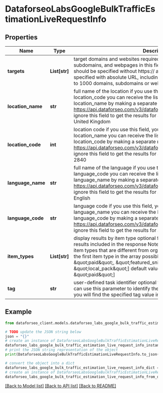 # DataforseoLabsGoogleBulkTrafficEstimationLiveRequestInfo


## Properties

Name | Type | Description | Notes
------------ | ------------- | ------------- | -------------
**targets** | **List[str]** | target domains and websites required field you can specify domains, subdomains, and webpages in this field; domains and subdomains should be specified without https:// and www.; pages should be specified with absolute URL, including https:// and www.; you can set up to 1000 domains, subdomains or webpages | [optional] 
**location_name** | **str** | full name of the location if you use this field, you don’t have to specify location_code you can receive the list of available locations with their location_name by making a separate request to the https://api.dataforseo.com/v3/dataforseo_labs/locations_and_languages ignore this field to get the results for all available locations example: United Kingdom | [optional] 
**location_code** | **int** | location code if you use this field, you don’t have to specify location_name you can receive the list of available locations with their location_code by making a separate request to the https://api.dataforseo.com/v3/dataforseo_labs/locations_and_languages ignore this field to get the results for all available locations example: 2840 | [optional] 
**language_name** | **str** | full name of the language if you use this field, you don’t need to specify language_code you can receive the list of available languages with their language_name by making a separate request to the https://api.dataforseo.com/v3/dataforseo_labs/locations_and_languages ignore this field to get the results for all available languages example: English | [optional] 
**language_code** | **str** | language code if you use this field, you don’t need to specify language_name you can receive the list of available languages with their language_code by making a separate request to the https://api.dataforseo.com/v3/dataforseo_labs/locations_and_languages ignore this field to get the results for all available languages example: en | [optional] 
**item_types** | **List[str]** | display results by item type optional field indicates the type of search results included in the response Note: if the item_types array contains item types that are different from organic, the results will be ordered by the first item type in the array possible values: [\&quot;organic\&quot;, \&quot;paid\&quot;, \&quot;featured_snippet\&quot;, \&quot;local_pack\&quot;] default value: [\&quot;organic\&quot;, \&quot;paid\&quot;] | [optional] 
**tag** | **str** | user-defined task identifier optional field the character limit is 255 you can use this parameter to identify the task and match it with the result you will find the specified tag value in the data object of the response | [optional] 

## Example

```python
from dataforseo_client.models.dataforseo_labs_google_bulk_traffic_estimation_live_request_info import DataforseoLabsGoogleBulkTrafficEstimationLiveRequestInfo

# TODO update the JSON string below
json = "{}"
# create an instance of DataforseoLabsGoogleBulkTrafficEstimationLiveRequestInfo from a JSON string
dataforseo_labs_google_bulk_traffic_estimation_live_request_info_instance = DataforseoLabsGoogleBulkTrafficEstimationLiveRequestInfo.from_json(json)
# print the JSON string representation of the object
print(DataforseoLabsGoogleBulkTrafficEstimationLiveRequestInfo.to_json())

# convert the object into a dict
dataforseo_labs_google_bulk_traffic_estimation_live_request_info_dict = dataforseo_labs_google_bulk_traffic_estimation_live_request_info_instance.to_dict()
# create an instance of DataforseoLabsGoogleBulkTrafficEstimationLiveRequestInfo from a dict
dataforseo_labs_google_bulk_traffic_estimation_live_request_info_from_dict = DataforseoLabsGoogleBulkTrafficEstimationLiveRequestInfo.from_dict(dataforseo_labs_google_bulk_traffic_estimation_live_request_info_dict)
```
[[Back to Model list]](../README.md#documentation-for-models) [[Back to API list]](../README.md#documentation-for-api-endpoints) [[Back to README]](../README.md)


